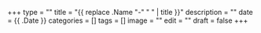 +++
type = ""
title = "{{ replace .Name "-" " " | title }}"
description = ""
date = {{ .Date }}
categories = []
tags = []
image = ""
edit = ""
draft = false
+++